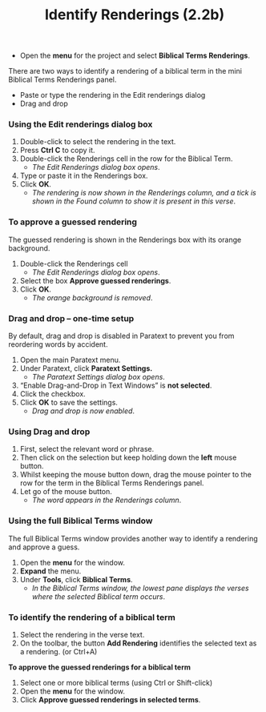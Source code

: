 ﻿---
title: Identify Renderings (2.2b)
---
-  Open the **menu** for the project and select **Biblical Terms Renderings**.

There are two ways to identify a rendering of a biblical term in the mini Biblical Terms Renderings panel.

-  Paste or type the rendering in the Edit renderings dialog
-  Drag and drop

### Using the Edit renderings dialog box

1.  Double-click to select the rendering in the text.
1.  Press **Ctrl C** to copy it.
1.  Double-click the Renderings cell in the row for the Biblical Term.
    -  *The Edit Renderings dialog box opens*.
1.  Type or paste it in the Renderings box.
1.  Click **OK**.  
    -  *The rendering is now shown in the Renderings column, and a tick is shown in the Found column to show it is present in this verse*.



### To approve a guessed rendering

The guessed rendering is shown in the Renderings box with its orange background.
1.  Double-click the Renderings cell  
    -  *The Edit Renderings dialog box opens*.
1.  Select the box **Approve guessed renderings**.
1.  Click **OK**.  
    -  *The orange background is removed*.

### Drag and drop – one-time setup

By default, drag and drop is disabled in Paratext to prevent you from reordering words by accident.

1.  Open the main Paratext menu.
1.  Under Paratext, click **Paratext Settings.**  
    -  *The Paratext Settings dialog box opens*.
1.  “Enable Drag-and-Drop in Text Windows” is **not selected**.
1.  Click the checkbox.
1.  Click **OK** to save the settings.  
    -  *Drag and drop is now enabled*.

### Using Drag and drop

1.  First, select the relevant word or phrase.
1.  Then click on the selection but keep holding down the **left** mouse button.
1.  Whilst keeping the mouse button down, drag the mouse pointer to the row for the term in the Biblical Terms Renderings panel.
1.  Let go of the mouse button.  
    -  *The word appears in the Renderings column*.

### Using the full Biblical Terms window

The full Biblical Terms window provides another way to identify a rendering and approve a guess.

1.  Open the **menu** for the window.
1.  **Expand** the menu.
1.  Under **Tools**, click **Biblical Terms**.  
    -  *In the Biblical Terms window, the lowest pane displays the verses where the selected Biblical term occurs*.

### To identify the rendering of a biblical term

1.  Select the rendering in the verse text.
1.  On the toolbar, the button **Add Rendering** identifies the selected text as a rendering. (or Ctrl+A)

**To approve the guessed renderings for a biblical term**

1.  Select one or more biblical terms (using Ctrl or Shift-click)
1.  Open the **menu** for the window.
1.  Click **Approve guessed renderings in selected terms**.

